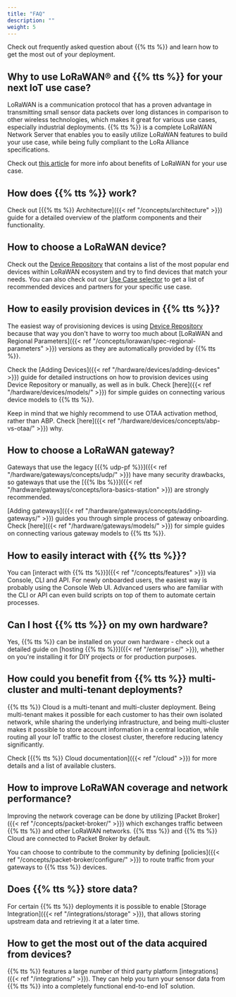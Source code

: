 ```yaml
---
title: "FAQ"
description: ""
weight: 5
---
```


Check out frequently asked question about {{% tts %}} and learn how to get the most out of your deployment.

<!--more-->

## Why to use LoRaWAN® and {{% tts %}} for your next IoT use case?

LoRaWAN is a communication protocol that has a proven advantage in transmitting small sensor data packets over long distances in comparison to other wireless technologies, which makes it great for various use cases, especially industrial deployments. {{% tts %}} is a complete LoRaWAN Network Server that enables you to easily utilize LoRaWAN features to build your use case, while being fully compliant to the LoRa Alliance specifications.

Check out [this article](https://www.thethingsindustries.com/news/why-you-should-use-lora-technology-and-lorawan-for-your-next-iot-use-case/) for more info about benefits of LoRaWAN for your use case.

## How does {{% tts %}} work?

Check out [{{% tts %}} Architecture]({{< ref "/concepts/architecture" >}}) guide for a detailed overview of the platform components and their functionality.

## How to choose a LoRaWAN device?

Check out the [Device Repository](https://www.thethingsnetwork.org/device-repository/) that contains a list of the most popular end devices within LoRaWAN ecosystem and try to find devices that match your needs. You can also check out our [Use Case selector](https://www.thethingsindustries.com/usecase-selector/) to get a list of recommended devices and partners for your specific use case.

## How to easily provision devices in {{% tts %}}?

The easiest way of provisioning devices is using [Device Repository](https://www.thethingsnetwork.org/device-repository/) because that way you don't have to worry too much about [LoRaWAN and Regional Parameters]({{< ref "/concepts/lorawan/spec-regional-parameters" >}}) versions as they are automatically provided by {{% tts %}}.

Check the [Adding Devices]({{< ref "/hardware/devices/adding-devices" >}}) guide for detailed instructions on how to provision devices using Device Repository or manually, as well as in bulk. Check [here]({{< ref "/hardware/devices/models/" >}}) for simple guides on connecting various device models to {{% tts %}}.

Keep in mind that we highly recommend to use OTAA activation method, rather than ABP. Check [here]({{< ref "/hardware/devices/concepts/abp-vs-otaa/" >}}) why.

## How to choose a LoRaWAN gateway?

Gateways that use the legacy [{{% udp-pf %}}]({{< ref "/hardware/gateways/concepts/udp/" >}}) have many security drawbacks, so gateways that use the [{{% lbs %}}]({{< ref "/hardware/gateways/concepts/lora-basics-station" >}}) are strongly recommended.

[Adding gateways]({{< ref "/hardware/gateways/concepts/adding-gateways/" >}}) guides you through simple process of gateway onboarding. Check [here]({{< ref "/hardware/gateways/models/" >}}) for simple guides on connecting various gateway models to {{% tts %}}.

## How to easily interact with {{% tts %}}?

You can [interact with {{% tts %}}]({{< ref "/concepts/features" >}}) via Console, CLI and API. For newly onboarded users, the easiest way is probably using the Console Web UI. Advanced users who are familiar with the CLI or API can even build scripts on top of them to automate certain processes.

## Can I host {{% tts %}} on my own hardware?

Yes, {{% tts %}} can be installed on your own hardware - check out a detailed guide on [hosting {{% tts %}}]({{< ref "/enterprise/" >}}), whether on you're installing it for DIY projects or for production purposes.

## How could you benefit from {{% tts %}} multi-cluster and multi-tenant deployments?

{{% tts %}} Cloud is a multi-tenant and multi-cluster deployment. Being multi-tenant makes it possible for each customer to has their own isolated network, while sharing the underlying infrastructure, and being multi-cluster makes it possible to store account information in a central location, while routing all your IoT traffic to the closest cluster, therefore reducing latency significantly.

Check [{{% tts %}} Cloud documentation]({{< ref "/cloud" >}}) for more details and a list of available clusters.

## How to improve LoRaWAN coverage and network performance?

Improving the network coverage can be done by utilizing [Packet Broker]({{< ref "/concepts/packet-broker/" >}}) which exchanges traffic between {{% tts %}} and other LoRaWAN networks. {{% ttss %}} and {{% tts %}} Cloud are connected to Packet Broker by default.

You can choose to contribute to the community by defining [policies]({{< ref "/concepts/packet-broker/configure/" >}}) to route traffic from your gateways to {{% ttss %}} devices.

## Does {{% tts %}} store data?

For certain {{% tts %}} deployments it is possible to enable [Storage Integration]({{< ref "/integrations/storage" >}}), that allows storing upstream data and retrieving it at a later time.

## How to get the most out of the data acquired from devices?

{{% tts %}} features a large number of third party platform [integrations]({{< ref "/integrations/" >}}). They can help you turn your sensor data from {{% tts %}} into a completely functional end-to-end IoT solution.
